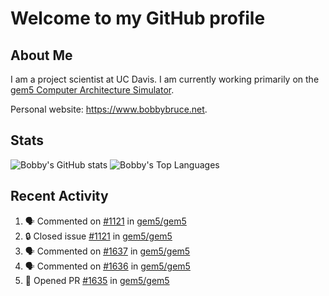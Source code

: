 # Welcome to my GitHub profile

## About Me

I am a project scientist at UC Davis. I am currently working primarily on the [gem5 Computer Architecture Simulator](https://github.com/gem5).

Personal website: <https://www.bobbybruce.net>.

## Stats

![Bobby's GitHub stats](https://github-readme-stats.vercel.app/api?username=bobbyrbruce&show_icons=true&theme=responsive&include_all_commits=true&count_private=true&show=reviews&disable_animations=true)
![Bobby's Top Languages ](https://github-readme-stats.vercel.app/api/top-langs/?username=bobbyrbruce&layout=compact&theme=responsive&count_private=true&langs_count=10&disable_animations=true)

## Recent Activity

<!--START_SECTION:activity-->
1. 🗣 Commented on [#1121](https://github.com/gem5/gem5/issues/1121#issuecomment-2395969393) in [gem5/gem5](https://github.com/gem5/gem5)
2. 🔒 Closed issue [#1121](https://github.com/gem5/gem5/issues/1121) in [gem5/gem5](https://github.com/gem5/gem5)
3. 🗣 Commented on [#1637](https://github.com/gem5/gem5/pull/1637#issuecomment-2395967832) in [gem5/gem5](https://github.com/gem5/gem5)
4. 🗣 Commented on [#1636](https://github.com/gem5/gem5/pull/1636#issuecomment-2395521174) in [gem5/gem5](https://github.com/gem5/gem5)
5. 💪 Opened PR [#1635](https://github.com/gem5/gem5/pull/1635) in [gem5/gem5](https://github.com/gem5/gem5)
<!--END_SECTION:activity-->
